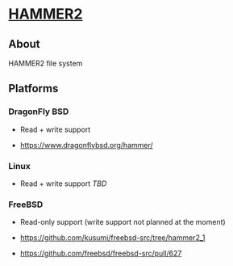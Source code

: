 [HAMMER2](https://gitweb.dragonflybsd.org/dragonfly.git/blob/HEAD:/sys/vfs/hammer2/DESIGN)
========

## About

HAMMER2 file system

## Platforms

### DragonFly BSD

+ Read + write support

+ https://www.dragonflybsd.org/hammer/

### Linux

+ Read + write support *TBD*

### FreeBSD

+ Read-only support (write support not planned at the moment)

+ https://github.com/kusumi/freebsd-src/tree/hammer2_1

+ https://github.com/freebsd/freebsd-src/pull/627
